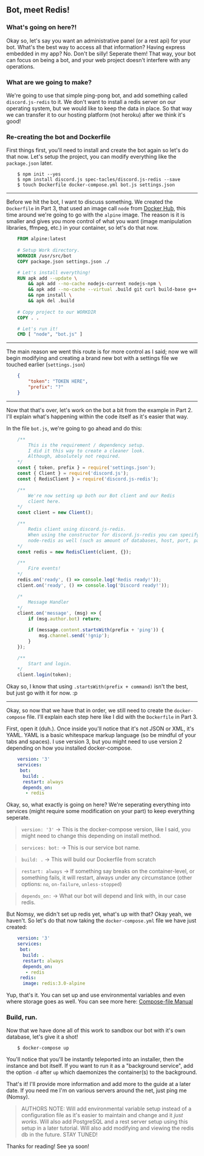 ## Bot, meet Redis!

### What's going on here?!
Okay so, let's say you want an administrative panel (or a rest api) for your bot. What's the best way to access all that information? Having express embedded in my app? No. Don't be silly! Seperate them! That way, your bot can focus on being a bot, and your web project doesn't interfere with any operations.

### What are we going to make?
We're going to use that simple ping-pong bot, and add something called `discord.js-redis` to it. We don't want to install a redis server on our operating system, but we would like to keep the data in place. So that way we can transfer it to our hosting platform (not heroku) after we think it's good!

### Re-creating the bot and Dockerfile
First things first, you'll need to install and create the bot again so let's do that now. Let's setup the project, you can modify everything like the `package.json` later.

```
    $ npm init --yes
    $ npm install discord.js spec-tacles/discord.js-redis --save 
    $ touch Dockerfile docker-compose.yml bot.js settings.json
```

<hr />

Before we hit the bot, I want to discuss something. We created the `Dockerfile` in Part 3, that used an image call `node` from [Docker Hub](https://hub.docker.com/), this time around we're going to go with the `alpine` image. The reason is it is smaller and gives you more control of what you want (image manipulation libraries, ffmpeg, etc.) in your container, so let's do that now.

```Dockerfile
    FROM alpine:latest
    
    # Setup Work directory.
    WORKDIR /usr/src/bot
    COPY package.json settings.json ./

    # Let's install everything!
    RUN apk add --update \
        && apk add --no-cache nodejs-current nodejs-npm \
        && apk add --no-cache --virtual .build git curl build-base g++ \
        && npm install \
        && apk del .build
    
    # Copy project to our WORKDIR
    COPY . .

    # Let's run it!
    CMD [ "node", "bot.js" ]
```

<hr />

The main reason we went this route is for more control as I said; now we will begin modifying and creating a brand new bot with a settings file we touched earlier (`settings.json`)

```json
    {
        "token": "TOKEN HERE",
        "prefix": "?"
    }
```

<hr />

Now that that's over, let's work on the bot a bit from the example in Part 2. I'll explain what's happening within the code itself as it's easier that way.

In the file `bot.js`, we're going to go ahead and do this:

```js
    /**
        This is the requirement / dependency setup. 
        I did it this way to create a cleaner look.
        Although, absolutely not required.
    */
    const { token, prefix } = require('settings.json');
    const { Client } = require('discord.js');
    const { RedisClient } = require('discord.js-redis');

    /**
        We're now setting up both our Bot client and our Redis
        client here.
    */
    const client = new Client();

    /** 
        Redis client using discord.js-redis.
        When using the constructor for discord.js-redis you can specify options for 
        node-redis as well (such as amount of databases, host, port, password, etc.)
    */
    const redis = new RedisClient(client, {});

    /** 
        Fire events! 
    */
    redis.on('ready', () => console.log('Redis ready!'));
    client.on('ready', () => console.log('Discord ready!'));

    /* 
        Message Handler 
    */
    client.on('message', (msg) => {
        if (msg.author.bot) return;

        if (message.content.startsWith(prefix + 'ping')) {
            msg.channel.send('!gnip');
        }
    });

    /**
        Start and login.
    */
    client.login(token);
```

Okay so, I know that using `.startsWith(prefix + command)` isn't the best, but just go with it for now. :p

<hr />

Okay, so now that we have that in order, we still need to create the `docker-compose` file. I'll explain each step here like I did with the `Dockerfile` in Part 3.

First, open it (duh.). Once inside you'll notice that it's not JSON or XML, it's YAML. YAML is a basic whitespace markup language (so be mindful of your tabs and spaces). I use version 3, but you might need to use version 2 depending on how you installed docker-compose.

```yml
    version: '3'
    services:
     bot:
      build: .
      restart: always
      depends_on:
       - redis
```

Okay, so, what exactly is going on here? We're seperating everything into services (might require some modification on your part) to keep everything seperate. 

> ``version: '3'`` -> This is the docker-compose version, like I said, you might need to change this depending on install method.

> ``services: bot:`` -> This is our service bot name.

> ``build: .`` -> This will build our Dockerfile from scratch

> ``restart: always`` -> If something say breaks on the container-level, or something fails, it will restart, always under any circumstance (other options: `no`, `on-failure`, `unless-stopped`)

> ``depends_on:`` -> What our bot will depend and link with, in our case redis.

But Nomsy, we didn't set up redis yet, what's up with that? 
Okay yeah, we haven't. So let's do that now taking the ``docker-compose.yml`` file we have just created:

```yml
    version: '3'
    services:
     bot:
      build: .
      restart: always
      depends_on:
       - redis
     redis:
      image: redis:3.0-alpine
```

Yup, that's it. You can set up and use environmental variables and even where storage goes as well. You can see more here: [Compose-file Manual](https://docs.docker.com/compose/compose-file/)

### Build, run.
Now that we have done all of this work to sandbox our bot with it's own database, let's give it a shot!

```
    $ docker-compose up
```

You'll notice that you'll be instantly teleported into an installer, then the instance and bot itself. If you want to run it as a "background service", add the option ``-d`` after ``up`` which daemonizes the container(s) to the background.


That's it! I'll provide more information and add more to the guide at a later date. If you need me I'm on various servers around the net, just ping me (Nomsy).

> AUTHORS NOTE: Will add environmental variable setup instead of a configuration file as it's easier to maintain and change and it _just works_. Will also add PostgreSQL and a rest server setup using this setup in a later tutorial. Will also add modifying and viewing the redis db in the future. STAY TUNED!

Thanks for reading! See ya soon!
